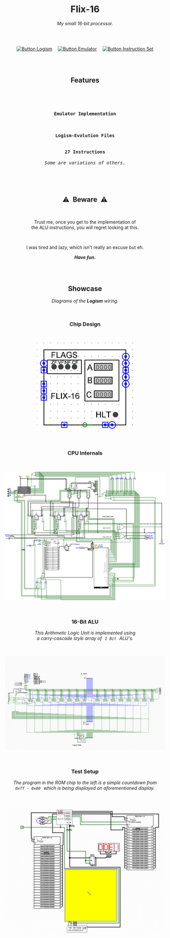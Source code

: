 
<br>

<div align = center>

# Flix-16

*My small 16-bit processor.*

<br>
<br>

[![Button Logism]][Logism]   
[![Button Emulator]][Emulator]   
[![Button Instruction Set]][Instruction Set]

<br>
<br>

## Features

<br>

<kbd> <br><br> **Emulator Implementation** <br><br> </kbd>   
<kbd> <br><br> **Logism-Evolution Files** <br><br> </kbd>   
<kbd> <br> **27 Instructions** <br><br> *Some are variations of others.* <br> </kbd>

<br>
<br>

## ⚠  Beware  ⚠

<br>

Trust me, once you get to the implementation of <br>
the ALU instructions, you will regret looking at this.

<br>

I was tired and lazy, which isn't really an excuse but eh.

***Have fun.***

<br>
<br>

## Showcase

*Diagrams of the **Logism** wiring.*

<br>

### Chip Design

<br>

<img
    src = 'Assets/Chip.png'
    width = 300
/>

<br>

### CPU Internals

<br>

<img
    src = 'Assets/Wiring.png'
    width = 500
/>

<br>

### 16-Bit ALU

*This Arithmetic Logic Unit is implemented using* <br>
*a carry-cascade style array of  `1 Bit`  ALU's.*

<br>

<img
    src = 'Assets/ALU.png'
    width = 500
/>

<br>

### Test Setup

*The program in the ROM chip to the left is a simple countdown from <br>
`0xff - 0x00`  which is being displayed on aforementioned display.*

<br>

<img
    src = 'Assets/Build.png'
    width = 500
/>

</div>

<br>


<!----------------------------------------------------------------------------->

[Instruction Set]: Documentation/Instruction%20Set.md
[Emulator]: Source/Emulator
[Logism]: Source/Logism


<!---------------------------------[ Buttons ]--------------------------------->

[Button Instruction Set]: https://img.shields.io/badge/Instruction_Set-006272?style=for-the-badge&logoColor=white&logo=Buffer
[Button Emulator]: https://img.shields.io/badge/Emulator-00897B?style=for-the-badge&logoColor=white&logo=GNUBash
[Button Logism]: https://img.shields.io/badge/Logism-A22430?style=for-the-badge&logoColor=white&logo=Node-RED
